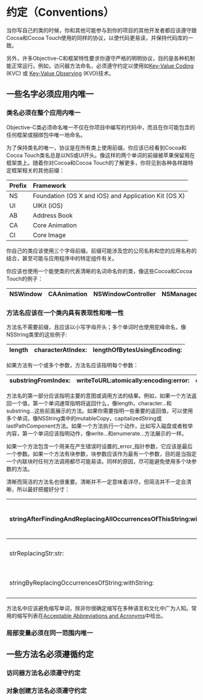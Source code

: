 # 约定（Conventions）

当你写自己的类的时候，你和其他可能参与到你的项目的其他开发者都应该遵守跟Cocoa和Cocoa Touch使用的同样的协议，以使代码更易读，并保持代码库的一致。

另外，许多Objective-C和框架特性要求你遵守严格的明明协议，目的是各种机制能正常运行。例如，访问器方法命名，必须遵守约定以使用如[Key-Value Coding]() \(KVC\) 或 [Key-Value Observing]() \(KVO\)技术。

## 一些名字必须应用内唯一

### 类名必须在整个应用内唯一

Objective-C类必须命名唯一不仅在你项目中编写的代码中，而且在你可能包含的任何框架或捆绑包中唯一地命名。

为了保持类名的唯一，协议是在所有类上使用前缀。你应该已经看到Cocoa和Cocoa Touch类名总是以NS或UI开头。像这样的两个单词的前缀被苹果保留用在框架类上。随着你对Cocoa和Cocoa Touch的了解更多，你将见到各种各样跟特定框架相关的其他前缀：

| Prefix | Framework |
| :--- | :--- |
| NS | Foundation \(OS X and iOS\) and Application Kit \(OS X\) |
| UI | UIKit \(iOS\) |
| AB | Address Book |
| CA | Core Animation |
| CI | Core Image |

你自己的类应该使用三个字母前缀。前缀可能涉及您的公司名称和您的应用名称的结合，甚至可能与应用程序中的特定组件有关。

你应该也使用一个能使类的代表清晰的名词命名你的类，像这些Cocoa和Cocoa Touch的例子：

| NSWindow | CAAnimation | NSWindowController | NSManagedObjectContext |
| :--- | :--- | :--- | :--- |


### 方法名应该在一个类内具有表现性和唯一性

方法名不需要前缀，且应该以小写字母开头；多个单词时也使用驼峰命名，像NSString类里的这些例子:

| length | characterAtIndex: | lengthOfBytesUsingEncoding: |
| :--- | :--- | :--- |


如果方法有一个或多个参数，方法名应该指明每个参数：

| substringFromIndex: | writeToURL:atomically:encoding:error: | enumerateSubstringsInRange:options:usingBlock: |
| :--- | :--- | :--- |


方法名的第一部分应该指明主要的意图或调用方法的结果。例如，如果一个方法返回一个值，第一个单词通常指明将返回什么，像length，character...和substring...这些前面展示的方法。如果你需要指明一些重要的返回值，可以使用多个单词，像NSString类中的mutableCopy，capitalizedString或lastPathComponent方法。如果一个方法执行一个动作，比如写入磁盘或者枚举内容，第一个单词应该指明动作，像write...和enumerate...方法展示的一样。

如果一个方法包含一个用来在产生错误时设置的_error_指针参数，它应该是最后一个参数。如果一个方法有块参数，块参数应该作为最有一个参数，目的是当指定一个内联块时任何方法调用都尽可能易读。同样的原因，尽可能避免使用多个块参数的方法。

清晰而简洁的方法名也很重要。清晰并不一定意味着详尽，但简洁并不一定会清晰，所以最好把握好分寸：

| stringAfterFindingAndReplacingAllOccurrencesOfThisString:withThisString: | 太冗长了 |
| :--- | :--- |
| strReplacingStr:str: | 太简洁 |
| stringByReplacingOccurrencesOfString:withString: | 刚刚好 |

方法名中应该避免缩写单词，除非你很确定缩写在多种语言和文化中广为人知。常用的缩写列表在[Acceptable Abbreviations and Acronyms](https://developer.apple.com/library/content/documentation/Cocoa/Conceptual/CodingGuidelines/Articles/APIAbbreviations.html#//apple_ref/doc/uid/20001285)中给出。

### 

### 局部变量必须在同一范围内唯一

## 一些方法名必须遵循约定

### 访问器方法名必须遵守约定

### 对象创建方法名必须遵守约定

## 



